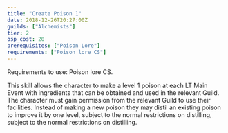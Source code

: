 ```yaml
---
title: "Create Poison 1"
date: 2018-12-26T20:27:00Z
guilds: ["Alchemists"]
tier: 2
osp_cost: 20
prerequisites: ["Poison Lore"]
requirements: ["Poison lore CS"]
---
```

Requirements to use: Poison lore CS.

This skill allows the character to make a level 1 poison at each LT Main Event with ingredients that can be obtained and used in the relevant Guild. The character must gain permission from the relevant Guild to use their facilities. Instead of making a new poison they may distil an existing poison to improve it by one level, subject to the normal restrictions on distilling, subject to the normal restrictions on distilling.